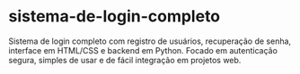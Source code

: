 # sistema-de-login-completo
Sistema de login completo com registro de usuários, recuperação de senha, interface em HTML/CSS e backend em Python. Focado em autenticação segura, simples de usar e de fácil integração em projetos web.
